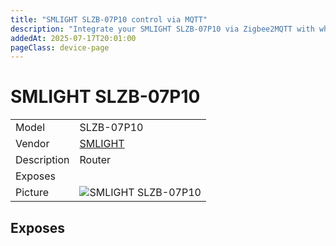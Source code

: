 ```yaml
---
title: "SMLIGHT SLZB-07P10 control via MQTT"
description: "Integrate your SMLIGHT SLZB-07P10 via Zigbee2MQTT with whatever smart home infrastructure you are using without the vendor's bridge or gateway."
addedAt: 2025-07-17T20:01:00
pageClass: device-page
---
```


<!-- !!!! -->
<!-- ATTENTION: This file is auto-generated through docgen! -->
<!-- You can only edit the "Notes"-Section between the two comment lines "Notes BEGIN" and "Notes END". -->
<!-- Do not use h1 or h2 heading within "## Notes"-Section. -->
<!-- !!!! -->

# SMLIGHT SLZB-07P10

|     |     |
|-----|-----|
| Model | SLZB-07P10  |
| Vendor  | [SMLIGHT](/supported-devices/#v=SMLIGHT)  |
| Description | Router |
| Exposes |  |
| Picture | ![SMLIGHT SLZB-07P10](https://www.zigbee2mqtt.io/images/devices/SLZB-07P10.png) |


<!-- Notes BEGIN: You can edit here. Add "## Notes" headline if not already present. -->


<!-- Notes END: Do not edit below this line -->




## Exposes



